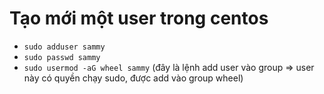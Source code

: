 # Tạo mới một user trong centos

 * `sudo adduser sammy`
 * `sudo passwd sammy`
 * `sudo usermod -aG wheel sammy` (đây là lệnh add user vào group => user này có quyền chạy sudo, được add vào group wheel)